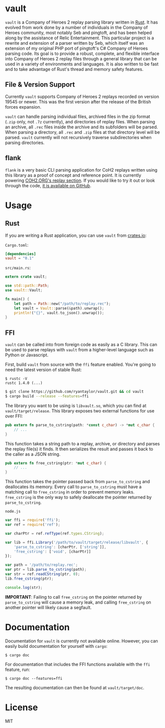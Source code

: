 # vault

`vault` is a Company of Heroes 2 replay parsing library written in [Rust](https://www.rust-lang.org/). It has evolved from work done by a number of individuals in the Company of Heroes community, most notably Seb and pingtoft, and has been helped along by the assistance of Relic Entertainment. This particular project is a rewrite and extension of a parser written by Seb, which itself was an extension of my original PHP port of pingtoft's C# Company of Heroes parsing code. Its goal is to provide a robust, complete, and flexible interface into Company of Heroes 2 replay files through a general library that can be used in a variety of environments and languages. It is also written to be fast and to take advantage of Rust's thread and memory safety features.

## File & Version Support

Currently `vault` supports Company of Heroes 2 replays recorded on version 19545 or newer. This was the first version after the release of the British forces expansion.

`vault` can handle parsing individual files, archived files in the zip format (`.zip` only, not `.7z` currently), and directories of replay files. When parsing an archive, all `.rec` files inside the archive and its subfolders will be parsed. When parsing a directory, all `.rec` and `.zip` files at that directory level will be parsed. `vault` currently will not recursively traverse subdirectories when parsing directories.

## flank

`flank` is a very basic CLI parsing application for CoH2 replays written using this library as a proof of concept and reference point. It is currently powering [COH2.ORG's replay section](http://coh2.org/replays). If you would like to try it out or look through the code, [it is available on GitHub](https://github.com/ryantaylor/flank).

# Usage

## Rust

If you are writing a Rust application, you can use `vault` from [crates.io](https://crates.io/crates/vault):

`Cargo.toml`:

```toml
[dependencies]
vault = "0.1"
```

`src/main.rs`:

```rust
extern crate vault;

use std::path::Path;
use vault::Vault;

fn main() {
    let path = Path::new("/path/to/replay.rec");
    let vault = Vault::parse(&path).unwrap();
    println!("{}", vault.to_json().unwrap());
}
```

## FFI

`vault` can be called into from foreign code as easily as a C library. This can be used to parse replays with `vault` from a higher-level language such as Python or Javascript.

First, build `vault` from source with the `ffi` feature enabled. You're going to need the latest version of stable Rust:

```
$ rustc -V
rustc 1.4.0 (...)
```

```bash
$ git clone https://github.com/ryantaylor/vault.git && cd vault
$ cargo build --release --features=ffi
```

The library you want to be using is `libvault.so`, which you can find at `vault/target/release`. This library exposes two external functions for use over FFI:

```rust
pub extern fn parse_to_cstring(path: *const c_char) -> *mut c_char {
    // ...
}
```

This function takes a string path to a replay, archive, or directory and parses the replay file(s) it finds. It then serializes the result and passes it back to the caller as a JSON string.

```rust
pub extern fn free_cstring(ptr: *mut c_char) {
    // ...
}
```

This function takes the pointer passed back from `parse_to_cstring` and deallocates its memory. Every call to `parse_to_cstring` must have a matching call to `free_cstring` in order to prevent memory leaks. `free_cstring` is the only way to safely deallocate the pointer returned by `parse_to_cstring`.

`node.js`

```javascript
var ffi = require('ffi');
var ref = require('ref');

var charPtr = ref.refType(ref.types.CString);

var lib = ffi.Library('/path/to/vault/target/release/libvault', {
    'parse_to_cstring': [charPtr, ['string']],
    'free_cstring': ['void', [charPtr]]
});

var path = '/path/to/replay.rec';
var ptr = lib.parse_to_cstring(path);
var str = ref.readCString(ptr, 0);
lib.free_cstring(ptr);

console.log(str);
```

**IMPORTANT**: Failing to call `free_cstring` on the pointer returned by `parse_to_cstring` will cause a memory leak, and calling `free_cstring` on another pointer will likely cause a segfault.

# Documentation

Documentation for `vault` is currently not available online. However, you can easily build documentation for yourself with `cargo`:

```
$ cargo doc
```

For documentation that includes the FFI functions available with the `ffi` feature, run:

```
$ cargo doc --features=ffi
```

The resulting documentation can then be found at `vault/target/doc`.

# License

MIT